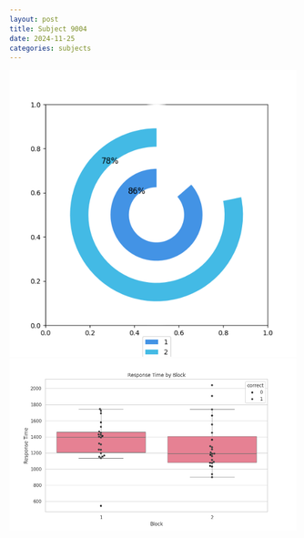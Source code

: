 ```yaml
---
layout: post
title: Subject 9004
date: 2024-11-25
categories: subjects
---
```


![](data/9004/run-28/9004__acc_test.png)
![](data/9004/run-28/9004_rt.png)
